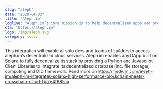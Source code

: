 ```yaml
---
slug: "aleph"
date: "2020-04-03"
title: "Aleph.im"
logline: "Aleph.im’s core mission is to help decentralized apps and protocols by stripping off the centralized parts of their stack, achieving a fully decentralized architecture. You can think of aleph.im as a Decentralized AWS."
cta: "https://aleph.im"
logo: /img/aleph.svg
category: tools
---
```


This integration will enable all solo devs and teams of builders to access aleph.im’s decentralized cloud services. Aleph.im enables any DApp built on Solana to fully decentralize its stack by providing a Python and Javascript Client Libraries to integrate its decentralized database (inc. file storage), computing and DID framework.
Read more on https://medium.com/aleph-im/aleph-im-integrates-solana-high-performance-blockchain-meets-crosschain-cloud-fbafe4f885ca
